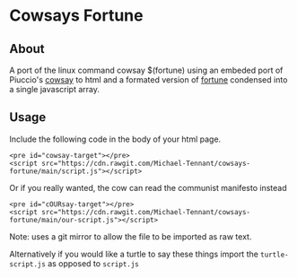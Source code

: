 # Cowsays Fortune
## About
A port of the linux command cowsay $(fortune) using an embeded port of Piuccio's [cowsay](https://www.npmjs.com/package/cowsay) to html and a formated version of [fortune](https://wiki.archlinux.org/title/Fortune) condensed into a single javascript array.
## Usage
Include the following code in the body of your html page.
```
<pre id="cowsay-target"></pre>
<script src="https://cdn.rawgit.com/Michael-Tennant/cowsays-fortune/main/script.js"></script>
```

Or if you really wanted, the cow can read the communist manifesto instead
```
<pre id="cOURsay-target"></pre>
<script src="https://cdn.rawgit.com/Michael-Tennant/cowsays-fortune/main/our-script.js"></script>
```

Note: uses a git mirror to allow the file to be imported as raw text.

Alternatively if you would like a turtle to say these things import the `turtle-script.js` as opposed to `script.js`

